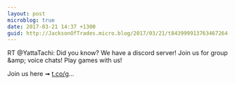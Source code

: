 ```yaml
---
layout: post
microblog: true
date: 2017-03-21 14:37 +1300
guid: http://JacksonOfTrades.micro.blog/2017/03/21/t843999913763467264.html
---
```

RT @YattaTachi: Did you know? We have a discord server!
Join us for group &amp;amp; voice chats! Play games with us!

Join us here ➟ [t.co/g](https://t.co/g)…
